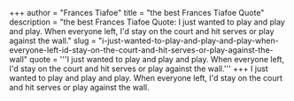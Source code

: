 +++
author = "Frances Tiafoe"
title = "the best Frances Tiafoe Quote"
description = "the best Frances Tiafoe Quote: I just wanted to play and play and play. When everyone left, I'd stay on the court and hit serves or play against the wall."
slug = "i-just-wanted-to-play-and-play-and-play-when-everyone-left-id-stay-on-the-court-and-hit-serves-or-play-against-the-wall"
quote = '''I just wanted to play and play and play. When everyone left, I'd stay on the court and hit serves or play against the wall.'''
+++
I just wanted to play and play and play. When everyone left, I'd stay on the court and hit serves or play against the wall.
